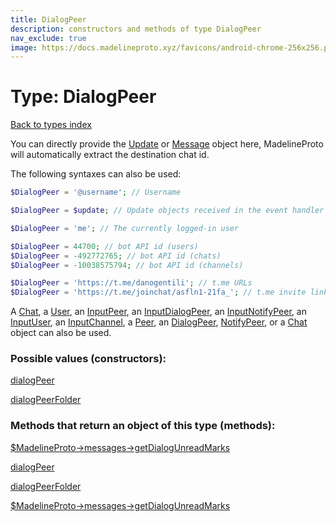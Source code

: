 ```yaml
---
title: DialogPeer
description: constructors and methods of type DialogPeer
nav_exclude: true
image: https://docs.madelineproto.xyz/favicons/android-chrome-256x256.png
---
```

# Type: DialogPeer
[Back to types index](index.md)

You can directly provide the [Update](Update.md) or [Message](Message.md) object here, MadelineProto will automatically extract the destination chat id.

The following syntaxes can also be used:

```php
$DialogPeer = '@username'; // Username

$DialogPeer = $update; // Update objects received in the event handler

$DialogPeer = 'me'; // The currently logged-in user

$DialogPeer = 44700; // bot API id (users)
$DialogPeer = -492772765; // bot API id (chats)
$DialogPeer = -10038575794; // bot API id (channels)

$DialogPeer = 'https://t.me/danogentili'; // t.me URLs
$DialogPeer = 'https://t.me/joinchat/asfln1-21fa_'; // t.me invite links

```

A [Chat](Chat.md), a [User](User.md), an [InputPeer](InputPeer.md), an [InputDialogPeer](InputDialogPeer.md), an [InputNotifyPeer](InputNotifyPeer.md), an [InputUser](InputUser.md), an [InputChannel](InputChannel.md), a [Peer](Peer.md), an [DialogPeer](DialogPeer.md), [NotifyPeer](NotifyPeer.md), or a [Chat](Chat.md) object can also be used.




### Possible values (constructors):

[dialogPeer](/API_docs/constructors/dialogPeer.md)  

[dialogPeerFolder](/API_docs/constructors/dialogPeerFolder.md)  



### Methods that return an object of this type (methods):

[$MadelineProto->messages->getDialogUnreadMarks](/API_docs/methods/messages.getDialogUnreadMarks.md)  



[dialogPeer](/API_docs/constructors/dialogPeer.md)  

[dialogPeerFolder](/API_docs/constructors/dialogPeerFolder.md)  

[$MadelineProto->messages->getDialogUnreadMarks](/API_docs/methods/messages.getDialogUnreadMarks.md)  


